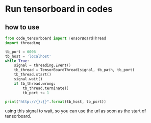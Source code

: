 # Run tensorboard in codes

## how to use

```python
from code_tensorboard import TensorBoardThread
import threading

tb_port = 6006
tb_host = 'localhost'
while True:
    signal = threading.Event()
    tb_thread = TensorBoardThread(signal, tb_path, tb_port)
    tb_thread.start()
    signal.wait()
    if tb_thread.wrong:
        tb_thread.terminate()
        tb_port += 1

print("http://{}:{}".format(tb_host, tb_port))
```

using this signal to wait, so you can use the url as soon as the start of tensorboard.